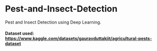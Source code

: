 # Pest-and-Insect-Detection
Pest and Insect Detection using Deep Learning. 

#### Dataset used: https://www.kaggle.com/datasets/gauravduttakiit/agricultural-pests-dataset
